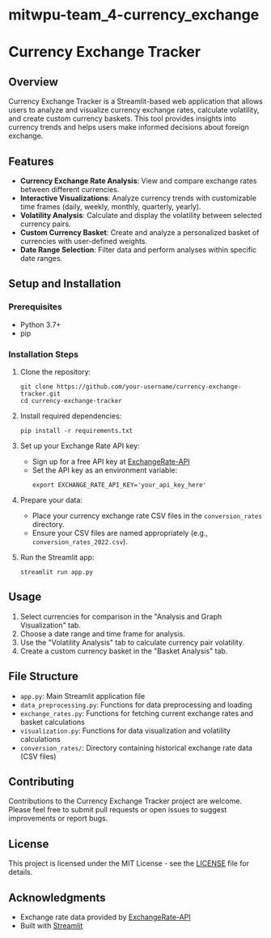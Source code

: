 # mitwpu-team_4-currency_exchange

# Currency Exchange Tracker

## Overview

Currency Exchange Tracker is a Streamlit-based web application that allows users to analyze and visualize currency exchange rates, calculate volatility, and create custom currency baskets. This tool provides insights into currency trends and helps users make informed decisions about foreign exchange.

## Features

- **Currency Exchange Rate Analysis**: View and compare exchange rates between different currencies.
- **Interactive Visualizations**: Analyze currency trends with customizable time frames (daily, weekly, monthly, quarterly, yearly).
- **Volatility Analysis**: Calculate and display the volatility between selected currency pairs.
- **Custom Currency Basket**: Create and analyze a personalized basket of currencies with user-defined weights.
- **Date Range Selection**: Filter data and perform analyses within specific date ranges.

## Setup and Installation

### Prerequisites

- Python 3.7+
- pip

### Installation Steps

1. Clone the repository:

   ```
   git clone https://github.com/your-username/currency-exchange-tracker.git
   cd currency-exchange-tracker
   ```

2. Install required dependencies:

   ```
   pip install -r requirements.txt
   ```

3. Set up your Exchange Rate API key:

   - Sign up for a free API key at [ExchangeRate-API](https://www.exchangerate-api.com/)
   - Set the API key as an environment variable:
     ```
     export EXCHANGE_RATE_API_KEY='your_api_key_here'
     ```

4. Prepare your data:

   - Place your currency exchange rate CSV files in the `conversion_rates` directory.
   - Ensure your CSV files are named appropriately (e.g., `conversion_rates_2022.csv`).

5. Run the Streamlit app:
   ```
   streamlit run app.py
   ```

## Usage

1. Select currencies for comparison in the "Analysis and Graph Visualization" tab.
2. Choose a date range and time frame for analysis.
3. Use the "Volatility Analysis" tab to calculate currency pair volatility.
4. Create a custom currency basket in the "Basket Analysis" tab.

## File Structure

- `app.py`: Main Streamlit application file
- `data_preprocessing.py`: Functions for data preprocessing and loading
- `exchange_rates.py`: Functions for fetching current exchange rates and basket calculations
- `visualization.py`: Functions for data visualization and volatility calculations
- `conversion_rates/`: Directory containing historical exchange rate data (CSV files)

## Contributing

Contributions to the Currency Exchange Tracker project are welcome. Please feel free to submit pull requests or open issues to suggest improvements or report bugs.

## License

This project is licensed under the MIT License - see the [LICENSE](LICENSE) file for details.

## Acknowledgments

- Exchange rate data provided by [ExchangeRate-API](https://www.exchangerate-api.com/)
- Built with [Streamlit](https://streamlit.io/)

